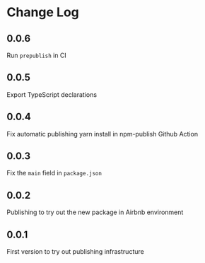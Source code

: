 # Change Log

## 0.0.6

Run `prepublish` in CI

## 0.0.5

Export TypeScript declarations

## 0.0.4

Fix automatic publishing yarn install in npm-publish Github Action

## 0.0.3

Fix the `main` field in `package.json`

## 0.0.2

Publishing to try out the new package in Airbnb environment

## 0.0.1

First version to try out publishing infrastructure

